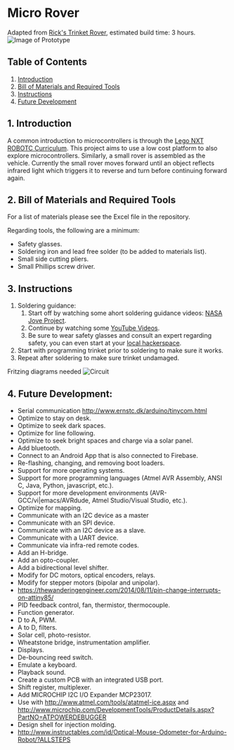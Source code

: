 # Micro Rover
Adapted from [Rick's Trinket Rover](https://github.com/rwinscot/TrinketRover), estimated build time: 3 hours.
![Image of Prototype](https://raw.githubusercontent.com/six0four/MicroRover/master/images/prototype.jpg)

## Table of Contents
1. [Introduction](https://github.com/six0four/MicroRover#1-introduction)
2. [Bill of Materials and Required Tools](https://github.com/six0four/MicroRover#2-bill-of-materials-and-required-tools)
3. [Instructions](https://github.com/six0four/MicroRover#3-instructions)
4. [Future Development](https://github.com/six0four/MicroRover#4-future-development)

## 1. Introduction
A common introduction to microcontrollers is through the [Lego NXT ROBOTC Curriculum](http://www.education.rec.ri.cmu.edu/previews/robot_c_products/teaching_rc_lego_v2_preview/home/ROBOTC_Curriculum_Outline.pdf). This project aims to use a low cost platform to also explore microcontrollers. Similarly, a small rover is assembled as the vehicle. Currently the small rover moves forward until an object reflects infrared light which triggers it to reverse and turn before continuing forward again.

## 2. Bill of Materials and Required Tools
For a list of materials please see the Excel file in the repository.

Regarding tools, the following are a minimum:
- Safety glasses.
- Soldering iron and lead free solder (to be added to materials list).
- Small side cutting pliers.
- Small Phillips screw driver.

## 3. Instructions
1. Soldering guidance:
	1. Start off by watching some ahort soldering guidance videos: [NASA Jove Project](https://radiojove.gsfc.nasa.gov/telescope/soldering.htm).
	2. Continue by watching some [YouTube Videos](https://www.youtube.com/watch?v=BLfXXRfRIzY&list=PLQ32vZrF5U2lFOJTtZDytBWBYVLNp4RYz).
	3. Be sure to wear safety glasses and consult an expert regarding safety, you can even start at your [local hackerspace](https://wiki.hackerspaces.org/List_of_Hackerspaces).
2. Start with programming trinket prior to soldering to make sure it works.
3. Repeat after soldering to make sure trinket undamaged.

Fritzing diagrams needed
![Circuit](raw.githubusercontent.com/six0four/MicroRover/master/images/circuit.jpg)

## 4. Future Development:
- Serial communication http://www.ernstc.dk/arduino/tinycom.html
- Optimize to stay on desk.
- Optimize to seek dark spaces.
- Optimize for line following.
- Optimize to seek bright spaces and charge via a solar panel.
- Add bluetooth.
- Connect to an Android App that is also connected to Firebase.
- Re-flashing, changing, and removing boot loaders.
- Support for more operating systems.
- Support for more programming languages (Atmel AVR Assembly, ANSI C, Java, Python, javascript, etc.).
- Support for more development environments (AVR-GCC/vi|emacs/AVRdude, Atmel Studio/Visual Studio, etc.).
- Optimize for mapping.
- Communicate with an I2C device as a master
- Communicate with an SPI device.
- Communicate with an I2C device as a slave.
- Communicate with a UART device.
- Communicate via infra-red remote codes.
- Add an H-bridge.
- Add an opto-coupler.
- Add a bidirectional level shifter.
- Modify for DC motors, optical encoders, relays.
- Modify for stepper motors (bipolar and unipolar).
- https://thewanderingengineer.com/2014/08/11/pin-change-interrupts-on-attiny85/
- PID feedback control, fan, thermistor, thermocouple.
- Function generator.
- D to A, PWM.
- A to D, filters.
- Solar cell, photo-resistor.
- Wheatstone bridge, instrumentation amplifier.
- Displays.
- De-bouncing reed switch.
- Emulate a keyboard.
- Playback sound.
- Create a custom PCB with an integrated USB port.
- Shift register, multiplexer.
- Add MICROCHIP I2C I/O Expander MCP23017.
- Use with http://www.atmel.com/tools/atatmel-ice.aspx and http://www.microchip.com/DevelopmentTools/ProductDetails.aspx?PartNO=ATPOWERDEBUGGER
- Design shell for injection molding.
- http://www.instructables.com/id/Optical-Mouse-Odometer-for-Arduino-Robot/?ALLSTEPS
